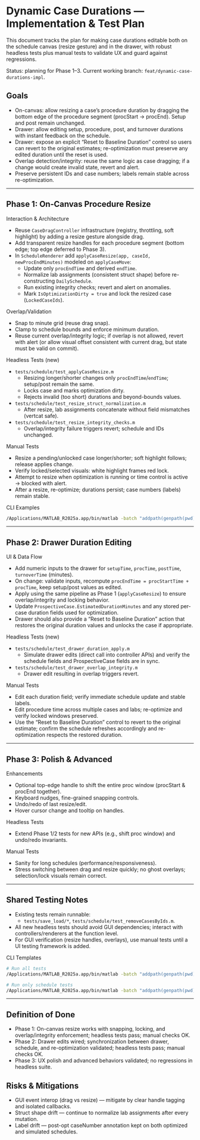 # Dynamic Case Durations — Implementation & Test Plan

This document tracks the plan for making case durations editable both on the schedule canvas (resize gesture) and in the drawer, with robust headless tests plus manual tests to validate UX and guard against regressions.

Status: planning for Phase 1–3. Current working branch: `feat/dynamic-case-durations-impl`.

## Goals

- On-canvas: allow resizing a case’s procedure duration by dragging the bottom edge of the procedure segment (procStart → procEnd). Setup and post remain unchanged.
- Drawer: allow editing setup, procedure, post, and turnover durations with instant feedback on the schedule.
- Drawer: expose an explicit “Reset to Baseline Duration” control so users can revert to the original estimates; re-optimization must preserve any edited duration until the reset is used.
- Overlap detection/integrity: reuse the same logic as case dragging; if a change would create invalid state, revert and alert.
- Preserve persistent IDs and case numbers; labels remain stable across re-optimization.

---

## Phase 1: On‑Canvas Procedure Resize

Interaction & Architecture
- Reuse `CaseDragController` infrastructure (registry, throttling, soft highlight) by adding a resize gesture alongside drag.
- Add transparent resize handles for each procedure segment (bottom edge; top edge deferred to Phase 3).
- In `ScheduleRenderer` add `applyCaseResize(app, caseId, newProcEndMinutes)` modeled on `applyCaseMove`:
  - Update only `procEndTime` and derived `endTime`.
  - Normalize lab assignments (consistent struct shape) before re-constructing `DailySchedule`.
  - Run existing integrity checks; revert and alert on anomalies.
  - Mark `IsOptimizationDirty = true` and lock the resized case (`LockedCaseIds`).

Overlap/Validation
- Snap to minute grid (reuse drag snap).
- Clamp to schedule bounds and enforce minimum duration.
- Reuse current overlap/integrity logic; if overlap is not allowed, revert with alert (or allow visual offset consistent with current drag, but state must be valid on commit).

Headless Tests (new)
- `tests/schedule/test_applyCaseResize.m`
  - Resizing longer/shorter changes only `procEndTime`/`endTime`; setup/post remain the same.
  - Locks case and marks optimization dirty.
  - Rejects invalid (too short) durations and beyond-bounds values.
- `tests/schedule/test_resize_struct_normalization.m`
  - After resize, lab assignments concatenate without field mismatches (vertcat safe).
- `tests/schedule/test_resize_integrity_checks.m`
  - Overlap/integrity failure triggers revert; schedule and IDs unchanged.

Manual Tests
- Resize a pending/unlocked case longer/shorter; soft highlight follows; release applies change.
- Verify locked/selected visuals: white highlight frames red lock.
- Attempt to resize when optimization is running or time control is active → blocked with alert.
- After a resize, re-optimize; durations persist; case numbers (labels) remain stable.

CLI Examples
```bash
/Applications/MATLAB_R2025a.app/bin/matlab -batch "addpath(genpath(pwd)); R=runtests({'tests/schedule'}); disp(table(R)); exit(any([R.Failed]));"
```

---

## Phase 2: Drawer Duration Editing

UI & Data Flow
- Add numeric inputs to the drawer for `setupTime`, `procTime`, `postTime`, `turnoverTime` (minutes).
- On change: validate inputs, recompute `procEndTime = procStartTime + procTime`, keep setup/post values as edited.
- Apply using the same pipeline as Phase 1 (`applyCaseResize`) to ensure overlap/integrity and locking behavior.
- Update `ProspectiveCase.EstimatedDurationMinutes` and any stored per-case duration fields used for optimization.
- Drawer should also provide a “Reset to Baseline Duration” action that restores the original duration values and unlocks the case if appropriate.

Headless Tests (new)
- `tests/schedule/test_drawer_duration_apply.m`
  - Simulate drawer edits (direct call into controller APIs) and verify the schedule fields and ProspectiveCase fields are in sync.
- `tests/schedule/test_drawer_overlap_integrity.m`
  - Drawer edit resulting in overlap triggers revert.

Manual Tests
- Edit each duration field; verify immediate schedule update and stable labels.
- Edit procedure time across multiple cases and labs; re-optimize and verify locked windows preserved.
- Use the “Reset to Baseline Duration” control to revert to the original estimate; confirm the schedule refreshes accordingly and re-optimization respects the restored duration.

---

## Phase 3: Polish & Advanced

Enhancements
- Optional top-edge handle to shift the entire proc window (procStart & procEnd together).
- Keyboard nudges, fine-grained snapping controls.
- Undo/redo of last resize/edit.
- Hover cursor change and tooltip on handles.

Headless Tests
- Extend Phase 1/2 tests for new APIs (e.g., shift proc window) and undo/redo invariants.

Manual Tests
- Sanity for long schedules (performance/responsiveness).
- Stress switching between drag and resize quickly; no ghost overlays; selection/lock visuals remain correct.

---

## Shared Testing Notes

- Existing tests remain runnable:
  - `tests/save_load/*`, `tests/schedule/test_removeCasesByIds.m`.
- All new headless tests should avoid GUI dependencies; interact with controllers/renderers at the function level.
- For GUI verification (resize handles, overlays), use manual tests until a UI testing framework is added.

CLI Templates
```bash
# Run all tests
/Applications/MATLAB_R2025a.app/bin/matlab -batch "addpath(genpath(pwd)); R=runtests('tests'); disp(table(R)); exit(any([R.Failed]));"

# Run only schedule tests
/Applications/MATLAB_R2025a.app/bin/matlab -batch "addpath(genpath(pwd)); R=runtests('tests/schedule'); disp(table(R)); exit(any([R.Failed]));"
```

---

## Definition of Done

- Phase 1: On-canvas resize works with snapping, locking, and overlap/integrity enforcement; headless tests pass; manual checks OK.
- Phase 2: Drawer edits wired; synchronization between drawer, schedule, and re-optimization validated; headless tests pass; manual checks OK.
- Phase 3: UX polish and advanced behaviors validated; no regressions in headless suite.

## Risks & Mitigations

- GUI event interop (drag vs resize) — mitigate by clear handle tagging and isolated callbacks.
- Struct shape drift — continue to normalize lab assignments after every mutation.
- Label drift — post-opt caseNumber annotation kept on both optimized and simulated schedules.
